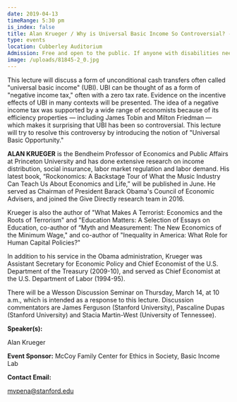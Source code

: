 ```yaml
---
date: 2019-04-13
timeRange: 5:30 pm
is_index: false
title: Alan Krueger / Why is Universal Basic Income So Controversial? - Lecture
type: events
location: Cubberley Auditorium
Admission: Free and open to the public. If anyone with disabilities needs accommodations, feel free to contact us at the email below.
image: /uploads/81845-2_0.jpg
---
```


This lecture will discuss a form of unconditional cash transfers often called "universal basic income" (UBI). UBI can be thought of as a form of "negative income tax," often with a zero tax rate. Evidence on the incentive effects of UBI in many contexts will be presented. The idea of a negative income tax was supported by a wide range of economists because of its efficiency properties — including James Tobin and Milton Friedman — which makes it surprising that UBI has been so controversial. This lecture will try to resolve this controversy by introducing the notion of "Universal Basic Opportunity."

**ALAN KRUEGER** is the Bendheim Professor of Economics and Public Affairs at Princeton University and has done extensive research on income distribution, social insurance, labor market regulation and labor demand. His latest book, “Rockonomics: A Backstage Tour of What the Music Industry Can Teach Us About Economics and Life,” will be published in June. He served as Chairman of President Barack Obama's Council of Economic Advisers, and joined the Give Directly research team in 2016.

Krueger is also the author of "What Makes A Terrorist: Economics and the Roots of Terrorism" and "Education Matters: A Selection of Essays on Education, co-author of “Myth and Measurement: The New Economics of the Minimum Wage," and co-author of "Inequality in America: What Role for Human Capital Policies?"

In addition to his service in the Obama administration, Krueger was Assistant Secretary for Economic Policy and Chief Economist of the U.S. Department of the Treasury (2009-10), and served as Chief Economist at the U.S. Department of Labor (1994-95).

There will be a Wesson Discussion Seminar on Thursday, March 14, at 10 a.m., which is intended as a response to this lecture. Discussion commentators are James Ferguson (Stanford University), Pascaline Dupas (Stanford University) and Stacia Martin-West (University of Tennessee).

**Speaker(s):** 

Alan Krueger

**Event Sponsor:** 
McCoy Family Center for Ethics in Society, Basic Income Lab

**Contact Email:**
 
mvpena@stanford.edu